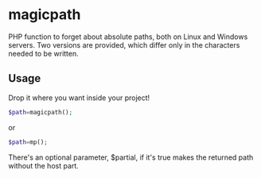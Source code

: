 magicpath
=========

PHP function to forget about absolute paths, both on Linux and Windows servers.
Two versions are provided, which differ only in the characters needed to be written.

Usage
-----

Drop it where you want inside your project!

```php
$path=magicpath();
```
or
```php
$path=mp();
```


There's an optional parameter, $partial, if it's true makes the returned path without the host part.
